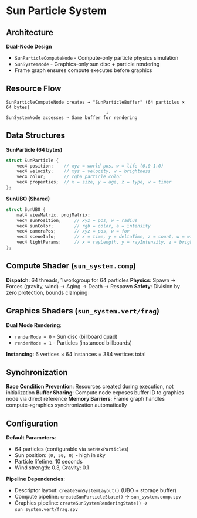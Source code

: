 # Sun Particle System

## Architecture

**Dual-Node Design**
- `SunParticleComputeNode` - Compute-only particle physics simulation
- `SunSystemNode` - Graphics-only sun disc + particle rendering
- Frame graph ensures compute executes before graphics

## Resource Flow

```
SunParticleComputeNode creates → "SunParticleBuffer" (64 particles × 64 bytes)
                                      ↓
SunSystemNode accesses → Same buffer for rendering
```

## Data Structures

**SunParticle (64 bytes)**
```cpp
struct SunParticle {
    vec4 position;    // xyz = world pos, w = life (0.0-1.0)
    vec4 velocity;    // xyz = velocity, w = brightness  
    vec4 color;       // rgba particle color
    vec4 properties;  // x = size, y = age, z = type, w = timer
};
```

**SunUBO (Shared)**
```cpp
struct SunUBO {
    mat4 viewMatrix, projMatrix;
    vec4 sunPosition;     // xyz = pos, w = radius
    vec4 sunColor;        // rgb = color, a = intensity
    vec4 cameraPos;       // xyz = pos, w = fov
    vec4 sceneInfo;       // x = time, y = deltaTime, z = count, w = wind
    vec4 lightParams;     // x = rayLength, y = rayIntensity, z = brightness, w = gravity
};
```

## Compute Shader (`sun_system.comp`)

**Dispatch**: 64 threads, 1 workgroup for 64 particles
**Physics**: Spawn → Forces (gravity, wind) → Aging → Death → Respawn
**Safety**: Division by zero protection, bounds clamping

## Graphics Shaders (`sun_system.vert/frag`)

**Dual Mode Rendering**:
- `renderMode = 0` - Sun disc (billboard quad)
- `renderMode = 1` - Particles (instanced billboards)

**Instancing**: 6 vertices × 64 instances = 384 vertices total

## Synchronization

**Race Condition Prevention**: Resources created during execution, not initialization
**Buffer Sharing**: Compute node exposes buffer ID to graphics node via direct reference
**Memory Barriers**: Frame graph handles compute→graphics synchronization automatically

## Configuration

**Default Parameters**:
- 64 particles (configurable via `setMaxParticles`)
- Sun position: `(0, 50, 0)` - high in sky
- Particle lifetime: 10 seconds
- Wind strength: 0.3, Gravity: 0.1

**Pipeline Dependencies**:
- Descriptor layout: `createSunSystemLayout()` (UBO + storage buffer)
- Compute pipeline: `createSunParticleState()` → `sun_system.comp.spv`
- Graphics pipeline: `createSunSystemRenderingState()` → `sun_system.vert/frag.spv`